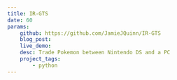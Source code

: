 ```yaml
---
title: IR-GTS
date: 60
params:
    github: https://github.com/JamieJQuinn/IR-GTS
    blog_post: 
    live_demo: 
    desc: Trade Pokemon between Nintendo DS and a PC
    project_tags:
        - python
---
```

